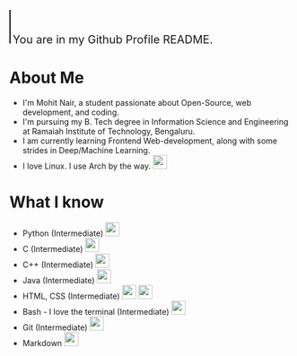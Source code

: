 <style>
    @keyframes type {
        from {
            width: 0;

        }
        to {
            width: 437px;
        }
    }

    #header {
        display: inline-block;
        font-size: 50px;
        border-right: 2px solid black;
        white-space: nowrap;
        overflow: hidden;
        animation: type 2s steps(19) infinite alternate;
    }

    #welcome {
        font-size: 20px;        
    }

    .devicons {
        width: 25px;
    }
</style>

<span id="header">This is **Mohit Nair**.</span>
<span id="welcome">You are in my Github Profile README. </span>

# About Me
- I'm Mohit Nair, a student passionate about Open-Source, web development, and coding.
- I'm pursuing my B. Tech degree in Information Science and Engineering at Ramaiah Institute of Technology, Bengaluru.
- I am currently learning Frontend Web-development, along with some strides in Deep/Machine Learning.
- I love Linux. I use Arch by the way. <img class="devicons" src="https://cdn.jsdelivr.net/gh/devicons/devicon@latest/icons/archlinux/archlinux-original.svg">

# What I know
- Python (Intermediate) <img class="devicons" src="https://cdn.jsdelivr.net/gh/devicons/devicon@latest/icons/python/python-original.svg">
- C (Intermediate) <img class="devicons" src="https://cdn.jsdelivr.net/gh/devicons/devicon@latest/icons/c/c-original.svg">
- C++ (Intermediate) <img class="devicons" src="https://cdn.jsdelivr.net/gh/devicons/devicon@latest/icons/cplusplus/cplusplus-original.svg">
- Java (Intermediate) <img class="devicons" src="https://cdn.jsdelivr.net/gh/devicons/devicon@latest/icons/java/java-original.svg">
- HTML, CSS (Intermediate) <img class="devicons" src="https://cdn.jsdelivr.net/gh/devicons/devicon@latest/icons/html5/html5-original.svg"> <img class="devicons" src="https://cdn.jsdelivr.net/gh/devicons/devicon@latest/icons/css3/css3-original.svg">
- Bash - I love the terminal (Intermediate) <img class="devicons" src="https://cdn.jsdelivr.net/gh/devicons/devicon@latest/icons/bash/bash-original.svg">
- Git (Intermediate) <img class="devicons" src="https://cdn.jsdelivr.net/gh/devicons/devicon@latest/icons/github/github-original.svg">
- Markdown <img class="devicons" src="https://cdn.jsdelivr.net/gh/devicons/devicon@latest/icons/markdown/markdown-original.svg">

